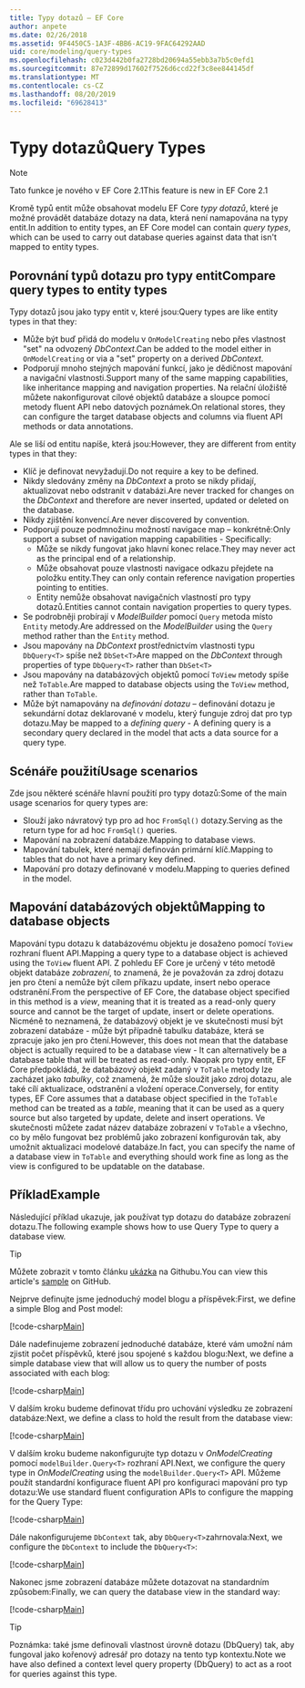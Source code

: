 ```yaml
---
title: Typy dotazů – EF Core
author: anpete
ms.date: 02/26/2018
ms.assetid: 9F4450C5-1A3F-4BB6-AC19-9FAC64292AAD
uid: core/modeling/query-types
ms.openlocfilehash: c023d442b0fa2728bd20694a55ebb3a7b5c0efd1
ms.sourcegitcommit: 87e72899d17602f7526d6ccd22f3c8ee844145df
ms.translationtype: MT
ms.contentlocale: cs-CZ
ms.lasthandoff: 08/20/2019
ms.locfileid: "69628413"
---
```

# <a name="query-types"></a><span data-ttu-id="479a7-102">Typy dotazů</span><span class="sxs-lookup"><span data-stu-id="479a7-102">Query Types</span></span>
> [!NOTE]
> <span data-ttu-id="479a7-103">Tato funkce je nového v EF Core 2.1</span><span class="sxs-lookup"><span data-stu-id="479a7-103">This feature is new in EF Core 2.1</span></span>

<span data-ttu-id="479a7-104">Kromě typů entit může obsahovat modelu EF Core _typy dotazů_, které je možné provádět databáze dotazy na data, která není namapována na typy entit.</span><span class="sxs-lookup"><span data-stu-id="479a7-104">In addition to entity types, an EF Core model can contain _query types_, which can be used to carry out database queries against data that isn't mapped to entity types.</span></span>

## <a name="compare-query-types-to-entity-types"></a><span data-ttu-id="479a7-105">Porovnání typů dotazu pro typy entit</span><span class="sxs-lookup"><span data-stu-id="479a7-105">Compare query types to entity types</span></span>

<span data-ttu-id="479a7-106">Typy dotazů jsou jako typy entit v, které jsou:</span><span class="sxs-lookup"><span data-stu-id="479a7-106">Query types are like entity types in that they:</span></span>

- <span data-ttu-id="479a7-107">Může být buď přidá do modelu v `OnModelCreating` nebo přes vlastnost "set" na odvozený _DbContext_.</span><span class="sxs-lookup"><span data-stu-id="479a7-107">Can be added to the model either in `OnModelCreating` or via a "set" property on a derived _DbContext_.</span></span>
- <span data-ttu-id="479a7-108">Podporují mnoho stejných mapování funkcí, jako je dědičnost mapování a navigační vlastnosti.</span><span class="sxs-lookup"><span data-stu-id="479a7-108">Support many of the same mapping capabilities, like inheritance mapping and navigation properties.</span></span> <span data-ttu-id="479a7-109">Na relační úložiště můžete nakonfigurovat cílové objektů databáze a sloupce pomocí metody fluent API nebo datových poznámek.</span><span class="sxs-lookup"><span data-stu-id="479a7-109">On relational stores, they can configure the target database objects and columns via fluent API methods or data annotations.</span></span>

<span data-ttu-id="479a7-110">Ale se liší od entitu napíše, která jsou:</span><span class="sxs-lookup"><span data-stu-id="479a7-110">However, they are different from entity types in that they:</span></span>

- <span data-ttu-id="479a7-111">Klíč je definovat nevyžadují.</span><span class="sxs-lookup"><span data-stu-id="479a7-111">Do not require a key to be defined.</span></span>
- <span data-ttu-id="479a7-112">Nikdy sledovány změny na _DbContext_ a proto se nikdy přidají, aktualizovat nebo odstranit v databázi.</span><span class="sxs-lookup"><span data-stu-id="479a7-112">Are never tracked for changes on the _DbContext_ and therefore are never inserted, updated or deleted on the database.</span></span>
- <span data-ttu-id="479a7-113">Nikdy zjištění konvencí.</span><span class="sxs-lookup"><span data-stu-id="479a7-113">Are never discovered by convention.</span></span>
- <span data-ttu-id="479a7-114">Podporují pouze podmnožinu možností navigace map – konkrétně:</span><span class="sxs-lookup"><span data-stu-id="479a7-114">Only support a subset of navigation mapping capabilities - Specifically:</span></span>
  - <span data-ttu-id="479a7-115">Může se nikdy fungovat jako hlavní konec relace.</span><span class="sxs-lookup"><span data-stu-id="479a7-115">They may never act as the principal end of a relationship.</span></span>
  - <span data-ttu-id="479a7-116">Může obsahovat pouze vlastnosti navigace odkazu přejdete na položku entity.</span><span class="sxs-lookup"><span data-stu-id="479a7-116">They can only contain reference navigation properties pointing to entities.</span></span>
  - <span data-ttu-id="479a7-117">Entity nemůže obsahovat navigačních vlastností pro typy dotazů.</span><span class="sxs-lookup"><span data-stu-id="479a7-117">Entities cannot contain navigation properties to query types.</span></span>
- <span data-ttu-id="479a7-118">Se podrobněji probírají v _ModelBuilder_ pomocí `Query` metoda místo `Entity` metody.</span><span class="sxs-lookup"><span data-stu-id="479a7-118">Are addressed on the _ModelBuilder_ using the `Query` method rather than the `Entity` method.</span></span>
- <span data-ttu-id="479a7-119">Jsou mapovány na _DbContext_ prostřednictvím vlastnosti typu `DbQuery<T>` spíše než `DbSet<T>`</span><span class="sxs-lookup"><span data-stu-id="479a7-119">Are mapped on the _DbContext_ through properties of type `DbQuery<T>` rather than `DbSet<T>`</span></span>
- <span data-ttu-id="479a7-120">Jsou mapovány na databázových objektů pomocí `ToView` metody spíše než `ToTable`.</span><span class="sxs-lookup"><span data-stu-id="479a7-120">Are mapped to database objects using the `ToView` method, rather than `ToTable`.</span></span>
- <span data-ttu-id="479a7-121">Může být namapovány na _definování dotazu_ – definování dotazu je sekundární dotaz deklarované v modelu, který funguje zdroj dat pro typ dotazu.</span><span class="sxs-lookup"><span data-stu-id="479a7-121">May be mapped to a _defining query_ - A defining query is a secondary query declared in the model that acts a data source for a query type.</span></span>

## <a name="usage-scenarios"></a><span data-ttu-id="479a7-122">Scénáře použití</span><span class="sxs-lookup"><span data-stu-id="479a7-122">Usage scenarios</span></span>

<span data-ttu-id="479a7-123">Zde jsou některé scénáře hlavní použití pro typy dotazů:</span><span class="sxs-lookup"><span data-stu-id="479a7-123">Some of the main usage scenarios for query types are:</span></span>

- <span data-ttu-id="479a7-124">Slouží jako návratový typ pro ad hoc `FromSql()` dotazy.</span><span class="sxs-lookup"><span data-stu-id="479a7-124">Serving as the return type for ad hoc `FromSql()` queries.</span></span>
- <span data-ttu-id="479a7-125">Mapování na zobrazení databáze.</span><span class="sxs-lookup"><span data-stu-id="479a7-125">Mapping to database views.</span></span>
- <span data-ttu-id="479a7-126">Mapování tabulek, které nemají definován primární klíč.</span><span class="sxs-lookup"><span data-stu-id="479a7-126">Mapping to tables that do not have a primary key defined.</span></span>
- <span data-ttu-id="479a7-127">Mapování pro dotazy definované v modelu.</span><span class="sxs-lookup"><span data-stu-id="479a7-127">Mapping to queries defined in the model.</span></span>

## <a name="mapping-to-database-objects"></a><span data-ttu-id="479a7-128">Mapování databázových objektů</span><span class="sxs-lookup"><span data-stu-id="479a7-128">Mapping to database objects</span></span>

<span data-ttu-id="479a7-129">Mapování typu dotazu k databázovému objektu je dosaženo pomocí `ToView` rozhraní fluent API.</span><span class="sxs-lookup"><span data-stu-id="479a7-129">Mapping a query type to a database object is achieved using the `ToView` fluent API.</span></span> <span data-ttu-id="479a7-130">Z pohledu EF Core je určený v této metodě objekt databáze _zobrazení_, to znamená, že je považován za zdroj dotazu jen pro čtení a nemůže být cílem příkazu update, insert nebo operace odstranění.</span><span class="sxs-lookup"><span data-stu-id="479a7-130">From the perspective of EF Core, the database object specified in this method is a _view_, meaning that it is treated as a read-only query source and cannot be the target of update, insert or delete operations.</span></span> <span data-ttu-id="479a7-131">Nicméně to neznamená, že databázový objekt je ve skutečnosti musí být zobrazení databáze - může být případně tabulku databáze, která se zpracuje jako jen pro čtení.</span><span class="sxs-lookup"><span data-stu-id="479a7-131">However, this does not mean that the database object is actually required to be a database view - It can alternatively be a database table that will be treated as read-only.</span></span> <span data-ttu-id="479a7-132">Naopak pro typy entit, EF Core předpokládá, že databázový objekt zadaný v `ToTable` metody lze zacházet jako _tabulky_, což znamená, že může sloužit jako zdroj dotazu, ale také cílí aktualizace, odstranění a vložení operace.</span><span class="sxs-lookup"><span data-stu-id="479a7-132">Conversely, for entity types, EF Core assumes that a database object specified in the `ToTable` method can be treated as a _table_, meaning that it can be used as a query source but also targeted by update, delete and insert operations.</span></span> <span data-ttu-id="479a7-133">Ve skutečnosti můžete zadat název databáze zobrazení v `ToTable` a všechno, co by mělo fungovat bez problémů jako zobrazení konfigurován tak, aby umožnit aktualizaci modelové databáze.</span><span class="sxs-lookup"><span data-stu-id="479a7-133">In fact, you can specify the name of a database view in `ToTable` and everything should work fine as long as the view is configured to be updatable on the database.</span></span>

## <a name="example"></a><span data-ttu-id="479a7-134">Příklad</span><span class="sxs-lookup"><span data-stu-id="479a7-134">Example</span></span>

<span data-ttu-id="479a7-135">Následující příklad ukazuje, jak používat typ dotazu do databáze zobrazení dotazu.</span><span class="sxs-lookup"><span data-stu-id="479a7-135">The following example shows how to use Query Type to query a database view.</span></span>

> [!TIP]
> <span data-ttu-id="479a7-136">Můžete zobrazit v tomto článku [ukázka](https://github.com/aspnet/EntityFramework.Docs/tree/master/samples/core/QueryTypes) na Githubu.</span><span class="sxs-lookup"><span data-stu-id="479a7-136">You can view this article's [sample](https://github.com/aspnet/EntityFramework.Docs/tree/master/samples/core/QueryTypes) on GitHub.</span></span>

<span data-ttu-id="479a7-137">Nejprve definujte jsme jednoduchý model blogu a příspěvek:</span><span class="sxs-lookup"><span data-stu-id="479a7-137">First, we define a simple Blog and Post model:</span></span>

[!code-csharp[Main](../../../samples/core/QueryTypes/Program.cs#Entities)]

<span data-ttu-id="479a7-138">Dále nadefinujeme zobrazení jednoduché databáze, které vám umožní nám zjistit počet příspěvků, které jsou spojené s každou blogu:</span><span class="sxs-lookup"><span data-stu-id="479a7-138">Next, we define a simple database view that will allow us to query the number of posts associated with each blog:</span></span>

[!code-csharp[Main](../../../samples/core/QueryTypes/Program.cs#View)]

<span data-ttu-id="479a7-139">V dalším kroku budeme definovat třídu pro uchování výsledku ze zobrazení databáze:</span><span class="sxs-lookup"><span data-stu-id="479a7-139">Next, we define a class to hold the result from the database view:</span></span>

[!code-csharp[Main](../../../samples/core/QueryTypes/Program.cs#QueryType)]

<span data-ttu-id="479a7-140">V dalším kroku budeme nakonfigurujte typ dotazu v _OnModelCreating_ pomocí `modelBuilder.Query<T>` rozhraní API.</span><span class="sxs-lookup"><span data-stu-id="479a7-140">Next, we configure the query type in _OnModelCreating_ using the `modelBuilder.Query<T>` API.</span></span>
<span data-ttu-id="479a7-141">Můžeme použít standardní konfigurace fluent API pro konfiguraci mapování pro typ dotazu:</span><span class="sxs-lookup"><span data-stu-id="479a7-141">We use standard fluent configuration APIs to configure the mapping for the Query Type:</span></span>

[!code-csharp[Main](../../../samples/core/QueryTypes/Program.cs#Configuration)]

<span data-ttu-id="479a7-142">Dále nakonfigurujeme `DbContext` tak, aby `DbQuery<T>`zahrnovala:</span><span class="sxs-lookup"><span data-stu-id="479a7-142">Next, we configure the `DbContext` to include the `DbQuery<T>`:</span></span>

[!code-csharp[Main](../../../samples/core/QueryTypes/Program.cs#DbQuery)]

<span data-ttu-id="479a7-143">Nakonec jsme zobrazení databáze můžete dotazovat na standardním způsobem:</span><span class="sxs-lookup"><span data-stu-id="479a7-143">Finally, we can query the database view in the standard way:</span></span>

[!code-csharp[Main](../../../samples/core/QueryTypes/Program.cs#Query)]

> [!TIP]
> <span data-ttu-id="479a7-144">Poznámka: také jsme definovali vlastnost úrovně dotazu (DbQuery) tak, aby fungoval jako kořenový adresář pro dotazy na tento typ kontextu.</span><span class="sxs-lookup"><span data-stu-id="479a7-144">Note we have also defined a context level query property (DbQuery) to act as a root for queries against this type.</span></span>
